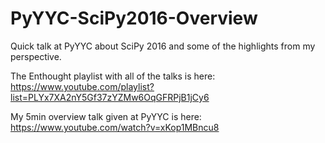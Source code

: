 # PyYYC-SciPy2016-Overview

Quick talk at PyYYC about SciPy 2016 and some of the highlights from my perspective.

The Enthought playlist with all of the talks is here:
https://www.youtube.com/playlist?list=PLYx7XA2nY5Gf37zYZMw6OqGFRPjB1jCy6 

My 5min overview talk given at PyYYC is here:
https://www.youtube.com/watch?v=xKop1MBncu8

